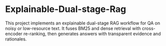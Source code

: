 # Explainable-Dual-stage-Rag
This project implements an explainable dual-stage RAG workflow for QA on noisy or low-resource text. It fuses BM25 and dense retrieval with cross-encoder re-ranking, then generates answers with transparent evidence and rationales. 
